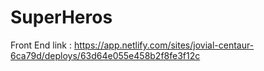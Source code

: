 # SuperHeros

Front End link : https://app.netlify.com/sites/jovial-centaur-6ca79d/deploys/63d64e055e458b2f8fe3f12c
